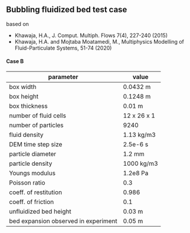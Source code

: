 ## Bubbling fluidized bed test case

based on
* Khawaja, H.A., J. Comput. Multiph. Flows 7(4), 227-240 (2015)
* Khawaja, H.A. and Mojtaba Moatamedi, M., Multiphysics Modelling of Fluid-Particulate Systems, 51-74 (2020)

#### Case B

parameter | value
----------|------
box width | 0.0432 m
box height | 0.1248 m
box thickness | 0.01 m
number of fluid cells | 12 x 26 x 1
number of particles | 9240
fluid density | 1.13 kg/m3
DEM time step size | 2.5e-6 s
particle diameter | 1.2 mm
particle density | 1000 kg/m3
Youngs modulus | 1.2e8 Pa
Poisson ratio | 0.3
coeff. of restitution | 0.986
coeff. of friction | 0.1
unfluidized bed height | 0.03 m
bed expansion observed in experiment | 0.05 m
